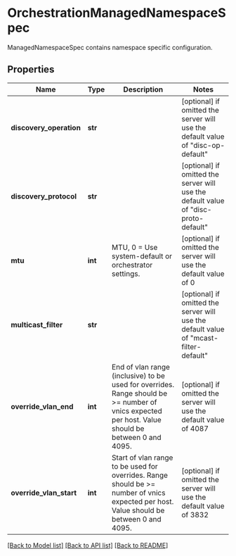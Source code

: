 # OrchestrationManagedNamespaceSpec

ManagedNamespaceSpec contains namespace specific configuration.
## Properties
Name | Type | Description | Notes
------------ | ------------- | ------------- | -------------
**discovery_operation** | **str** |  | [optional]  if omitted the server will use the default value of "disc-op-default"
**discovery_protocol** | **str** |  | [optional]  if omitted the server will use the default value of "disc-proto-default"
**mtu** | **int** | MTU, 0 &#x3D; Use system-default or orchestrator settings. | [optional]  if omitted the server will use the default value of 0
**multicast_filter** | **str** |  | [optional]  if omitted the server will use the default value of "mcast-filter-default"
**override_vlan_end** | **int** | End of vlan range (inclusive) to be used for overrides. Range should be &gt;&#x3D; number of vnics expected per host. Value should be between 0 and 4095. | [optional]  if omitted the server will use the default value of 4087
**override_vlan_start** | **int** | Start of vlan range to be used for overrides. Range should be &gt;&#x3D; number of vnics expected per host. Value should be between 0 and 4095. | [optional]  if omitted the server will use the default value of 3832

[[Back to Model list]](../README.md#documentation-for-models) [[Back to API list]](../README.md#documentation-for-api-endpoints) [[Back to README]](../README.md)


